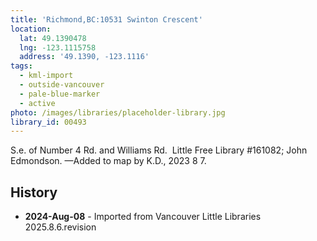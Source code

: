 ```yaml
---
title: 'Richmond,BC:10531 Swinton Crescent'
location:
  lat: 49.1390478
  lng: -123.1115758
  address: '49.1390, -123.1116'
tags:
  - kml-import
  - outside-vancouver
  - pale-blue-marker
  - active
photo: /images/libraries/placeholder-library.jpg
library_id: 00493
---
```

S.e. of Number 4 Rd. and Williams Rd.  
Little Free Library #161082; John Edmondson.
—Added to map by K.D., 2023 8 7.  

## History
- **2024-Aug-08** - Imported from Vancouver Little Libraries 2025.8.6.revision

